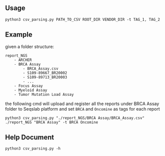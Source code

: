 ## Usage
```
python3 csv_parsing.py PATH_TO_CSV ROOT_DIR VENDOR_DIR -t TAG_1, TAG_2
```

## Example
given a folder structure:

```
report_NGS
	- ARCHER
	- BRCA Assay
		- BRCA_Assay.csv
		- S109-89667_BR20002
		- S109-89713_BR20003
		- ...
	- Focus Assay
	- Myeloid Assay
	- Tumor Mutation Load Assay
```
the following cmd will upload and register all the reports under BRCA Assay folder to Seqslab platform and set `BRCA` and `Oncomine` as tags for each report

```
python3 csv_parsing.py "./report_NGS/BRCA Assay/BRCA_Assay.csv" ./report_NGS "BRCA Assay" -t BRCA Oncomine
```



## Help Document
```
python3 csv_parsing.py -h
```
